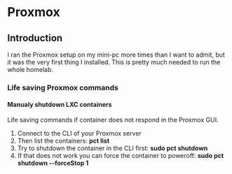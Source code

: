 # Proxmox

## Introduction
I ran the Proxmox setup on my mini-pc more times than I want to admit, but it was the very first thing I installed.
This is pretty much needed to run the whole homelab.

### Life saving Proxmox commands
#### Manualy shutdown LXC containers
Life saving commands if container does not respond in the Proxmox GUI.

1. Connect to the CLI of your Proxmox server
2. Then list the containers: **pct list**
3. Try to shutdown the container in the CLI first: **sudo pct shutdown <CONTAINER-ID>**
4. If that does not work you can force the container to poweroff: **sudo pct shutdown <CONTAINER-ID> --forceStop 1**